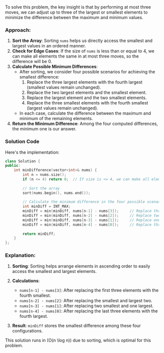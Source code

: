 To solve this problem, the key insight is that by performing at most three moves, we can adjust up to three of the largest or smallest elements to minimize the difference between the maximum and minimum values. 

### Approach:
1. **Sort the Array**: Sorting `nums` helps us directly access the smallest and largest values in an ordered manner.
2. **Check for Edge Cases**: If the size of `nums` is less than or equal to 4, we can make all elements the same in at most three moves, so the difference will be 0.
3. **Calculate Possible Minimum Differences**:
   - After sorting, we consider four possible scenarios for achieving the smallest difference:
     1. Replace the three largest elements with the fourth largest (smallest values remain unchanged).
     2. Replace the two largest elements and the smallest element.
     3. Replace the largest element and the two smallest elements.
     4. Replace the three smallest elements with the fourth smallest (largest values remain unchanged).
   - In each case, calculate the difference between the maximum and minimum of the remaining elements.
4. **Return the Minimum Difference**: Among the four computed differences, the minimum one is our answer.

### Solution Code

Here's the implementation:

```cpp
class Solution {
public:
    int minDifference(vector<int>& nums) {
        int n = nums.size();
        if (n <= 4) return 0;  // If size is <= 4, we can make all elements equal in 3 moves.
        
        // Sort the array
        sort(nums.begin(), nums.end());
        
        // Calculate the minimum difference in the four possible scenarios
        int minDiff = INT_MAX;
        minDiff = min(minDiff, nums[n-1] - nums[3]);     // Replace three smallest elements
        minDiff = min(minDiff, nums[n-2] - nums[2]);     // Replace two smallest and one largest
        minDiff = min(minDiff, nums[n-3] - nums[1]);     // Replace one smallest and two largest
        minDiff = min(minDiff, nums[n-4] - nums[0]);     // Replace three largest elements
        
        return minDiff;
    }
};
```

### Explanation:
1. **Sorting**: Sorting helps arrange elements in ascending order to easily access the smallest and largest elements.
2. **Calculations**:
   - `nums[n-1] - nums[3]`: After replacing the first three elements with the fourth smallest.
   - `nums[n-2] - nums[2]`: After replacing the smallest and largest two.
   - `nums[n-3] - nums[1]`: After replacing two smallest and one largest.
   - `nums[n-4] - nums[0]`: After replacing the last three elements with the fourth largest.

3. **Result**: `minDiff` stores the smallest difference among these four configurations.

This solution runs in \(O(n \log n)\) due to sorting, which is optimal for this problem.